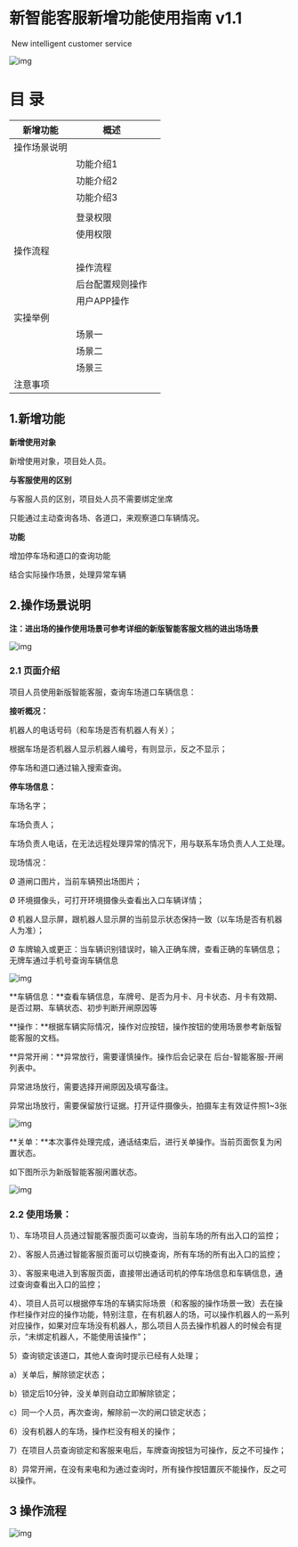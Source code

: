 # 新智能客服新增功能使用指南 v1.1

​     New intelligent customer service

 

![img](https://ep-1256130579.cos.ap-guangzhou.myqcloud.com/pro_doc/EP_smart_cus_ser_guide/wps255.jpg) 

# 目 录

 

| 新增功能     | 概述             |      |
| ------------ | ---------------- | ---- |
| 操作场景说明 |                  |      |
|              | 功能介绍1        |      |
|              | 功能介绍2        |      |
|              | 功能介绍3        |      |
|              |                  |      |
|              | 登录权限         |      |
|              | 使用权限         |      |
| 操作流程     |                  |      |
|              | 操作流程         |      |
|              | 后台配置规则操作 |      |
|              | 用户APP操作      |      |
| 实操举例     |                  |      |
|              | 场景一           |      |
|              | 场景二           |      |
|              | 场景三           |      |
| 注意事项     |                  |      |

## 1.新增功能

**新增使用对象**

新增使用对象，项目处人员。

**与客服使用的区别**

与客服人员的区别，项目处人员不需要绑定坐席

只能通过主动查询各场、各道口，来观察道口车辆情况。

**功能**

增加停车场和道口的查询功能

结合实际操作场景，处理异常车辆



## 2.操作场景说明

**注：进出场的操作使用场景可参考详细的新版智能客服文档的进出场场景**

![img](https://ep-1256130579.cos.ap-guangzhou.myqcloud.com/pro_doc/EP_smart_cus_ser_guide/wps256.png)

### 2.1 页面介绍

项目人员使用新版智能客服，查询车场道口车辆信息：

**接听概况：**

机器人的电话号码（和车场是否有机器人有关）；

根据车场是否机器人显示机器人编号，有则显示，反之不显示；

 停车场和道口通过输入搜索查询。

**停车场信息：**

车场名字；

 车场负责人；

车场负责人电话，在无法远程处理异常的情况下，用与联系车场负责人人工处理。

现场情况：

Ø 道闸口图片，当前车辆预出场图片；

Ø 环境摄像头，可打开环境摄像头查看出入口车辆详情；

Ø 机器人显示屏，跟机器人显示屏的当前显示状态保持一致（以车场是否有机器人为准）；

Ø 车牌输入或更正：当车辆识别错误时，输入正确车牌，查看正确的车辆信息；无牌车通过手机号查询车辆信息

![img](https://ep-1256130579.cos.ap-guangzhou.myqcloud.com/pro_doc/EP_smart_cus_ser_guide/wps257.jpg) 

**车辆信息：**查看车辆信息，车牌号、是否为月卡、月卡状态、月卡有效期、是否过期、车辆状态、初步判断开闸原因等

**操作：**根据车辆实际情况，操作对应按钮，操作按钮的使用场景参考新版智能客服的文档。

**异常开闸：**异常放行，需要谨慎操作。操作后会记录在  后台-智能客服-开闸列表中。

异常进场放行，需要选择开闸原因及填写备注。

异常出场放行，需要保留放行证据。打开证件摄像头，拍摄车主有效证件照1~3张

![img](https://ep-1256130579.cos.ap-guangzhou.myqcloud.com/pro_doc/EP_smart_cus_ser_guide/wps258.jpg) 

**关单：**本次事件处理完成，通话结束后，进行关单操作。当前页面恢复为闲置状态。

如下图所示为新版智能客服闲置状态。

![img](https://ep-1256130579.cos.ap-guangzhou.myqcloud.com/pro_doc/EP_smart_cus_ser_guide/wps259.jpg) 

### 2.2 使用场景：

1）、车场项目人员通过智能客服页面可以查询，当前车场的所有出入口的监控；

2）、客服人员通过智能客服页面可以切换查询，所有车场的所有出入口的监控；

3）、客服来电进入到客服页面，直接带出通话司机的停车场信息和车辆信息，通过查询查看出入口的监控；

4）、项目人员可以根据停车场的车辆实际场景（和客服的操作场景一致）去在操作栏操作对应的操作功能，特别注意，在有机器人的场，可以操作机器人的一系列对应操作，如果对应车场没有机器人，那么项目人员去操作机器人的时候会有提示，“未绑定机器人，不能使用该操作”；

5）查询锁定该道口，其他人查询时提示已经有人处理；

   a）关单后，解除锁定状态；

   b）锁定后10分钟，没关单则自动立即解除锁定；

   c）同一个人员，再次查询，解除前一次的闸口锁定状态；

6）没有机器人的车场，操作栏没有相关的操作；

7）在项目人员查询锁定和客服来电后，车牌查询按钮为可操作，反之不可操作；

8）异常开闸，在没有来电和为通过查询时，所有操作按钮置灰不能操作，反之可以操作。

 

## 3 操作流程

![img](https://ep-1256130579.cos.ap-guangzhou.myqcloud.com/pro_doc/EP_smart_cus_ser_guide/wps260.jpg) 